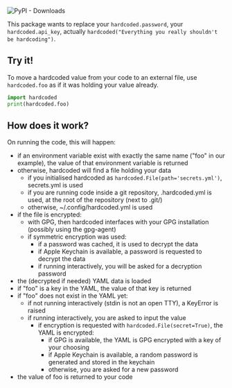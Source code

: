 ![PyPI - Downloads](https://img.shields.io/pypi/dm/hardcoded)

This package wants to replace your `hardcoded.password`, your `hardcoded.api_key`, actually  `hardcoded("Everything you really shouldn't be hardcoding")`.

## Try it!
To move a hardcoded value from your code to an external file, use `hardcoded.foo` as if it was holding your value already.
```python
import hardcoded
print(hardcoded.foo)
```

## How does it work?
On running the code, this will happen:
- if an environment variable exist with exactly the same name ("foo" in our example), the value of that environment variable is returned
- otherwise, hardcoded will find a file holding your data
    - if you initialised hardcoded as `hardcoded.File(path='secrets.yml')`, secrets.yml is used
    - if you are running code inside a git repository, .hardcoded.yml is used, at the root of the repository (next to .git/)
    - otherwise, ~/.config/hardcoded.yml is used
- if the file is encrypted:
    - with GPG, then hardcoded interfaces with your GPG installation (possibly using the gpg-agent)
    - if symmetric encryption was used:
        - if a password was cached, it is used to decrypt the data
        - if Apple Keychain is available, a password is requested to decrypt the data
        - if running interactively, you will be asked for a decryption password
- the (decrypted if needed) YAML data is loaded
- if "foo" is a key in the YAML, the value of that key is returned
- if "foo" does not exist in the YAML yet:
    - if not running interactively (stdin is not an open TTY), a KeyError is raised
    - if running interactively, you are asked to input the value
        - if encryption is requested with `hardcoded.File(secret=True)`, the YAML is encrypted:
            - if GPG is available, the YAML is GPG encrypted with a key of your choosing
            - if Apple Keychain is available, a random password is generated and stored in the keychain
            - otherwise, you are asked for a new password
- the value of foo is returned to your code
